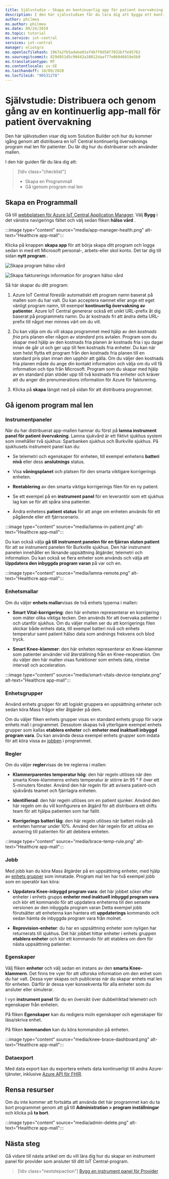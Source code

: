 ```yaml
---
title: Självstudie – Skapa en kontinuerlig app för patient övervakning med Azure IoT Central | Microsoft Docs
description: I den här självstudien får du lära dig att bygga ett kontinuerligt program för patient övervakning med hjälp av Azure IoT Central programmallar.
author: philmea
ms.author: philmea
ms.date: 09/24/2019
ms.topic: tutorial
ms.service: iot-central
services: iot-central
manager: eliotgra
ms.openlocfilehash: 1967a2fb5adebe01ef4bff8d58f7832bffe95762
ms.sourcegitcommit: 829d951d5c90442a38012daaf77e86046018e5b9
ms.translationtype: MT
ms.contentlocale: sv-SE
ms.lasthandoff: 10/09/2020
ms.locfileid: "90531278"
---
```

# <a name="tutorial-deploy-and-walkthrough-a-continuous-patient-monitoring-app-template"></a>Självstudie: Distribuera och genom gång av en kontinuerlig app-mall för patient övervakning

Den här självstudien visar dig som Solution Builder och hur du kommer igång genom att distribuera en IoT Central kontinuerlig övervaknings program mal len för patienter. Du lär dig hur du distribuerar och använder mallen.

I den här guiden får du lära dig att:

> [!div class="checklist"]
> * Skapa en Programmall
> * Gå igenom program mal len

## <a name="create-an-application-template"></a>Skapa en Programmall

Gå till [webbplatsen för Azure IoT Central Application Manager](https://apps.azureiotcentral.com/). Välj **Bygg** i det vänstra navigerings fältet och välj sedan fliken **hälso vård** .

:::image type="content" source="media/app-manager-health.png" alt-text="Healthcre app-mall":::

Klicka på knappen **skapa app** för att börja skapa ditt program och logga sedan in med ett Microsoft personal-, arbets-eller skol konto. Det tar dig till sidan **nytt program** .

![Skapa program hälso vård](media/app-manager-health-create.png)

![Skapa fakturerings information för program hälso vård](media/app-manager-health-create-billinginfo.png)

Så här skapar du ditt program:

1. Azure IoT Central föreslår automatiskt ett program namn baserat på mallen som du har valt. Du kan acceptera namnet eller ange ett eget vänligt program namn, till exempel **kontinuerlig övervakning av patienter**. Azure IoT Central genererar också ett unikt URL-prefix åt dig baserat på programmets namn. Du är kostnads fri att ändra detta URL-prefix till något mer minnes värt om du vill.

2. Du kan välja om du vill skapa programmet med hjälp av den *kostnads fria* pris planen eller någon av *standard* pris avtalen. Program som du skapar med hjälp av den kostnads fria planen är kostnads fria i sju dagar innan de går ut och ger upp till fem kostnads fria enheter. Du kan när som helst flytta ett program från den kostnads fria planen till en standard pris plan innan den upphör att gälla. Om du väljer den kostnads fria planen måste du ange din kontakt information och välja om du vill få information och tips från Microsoft. Program som du skapar med hjälp av en standard plan stöder upp till två kostnads fria enheter och kräver att du anger din prenumerations information för Azure för fakturering.

3. Klicka på **skapa** längst ned på sidan för att distribuera programmet.

## <a name="walk-through-the-application-template"></a>Gå igenom program mal len

### <a name="dashboards"></a>Instrumentpaneler

När du har distribuerat app-mallen hamnar du först på **lamna instrument panel för patient övervakning**. Lamna sjukvård är ett fiktivt sjukhus system som innehåller två sjukhus: Sparbanken sjukhus och Burkville sjukhus. På sjukhusets instrument panel kan du:

* Se telemetri och egenskaper för enheten, till exempel enhetens **batteri nivå** eller dess **anslutnings** status.

* Visa **våningsplanet** och platsen för den smarta viktigare korrigerings enheten.

* **Reetablering** av den smarta viktiga korrigerings filen för en ny patient.

* Se ett exempel på en **instrument panel** för en leverantör som ett sjukhus lag kan se för att spåra sina patienter.

* Ändra enhetens **patient status** för att ange om enheten används för ett pågående eller ett fjärrscenario.

:::image type="content" source="media/lamna-in-patient.png" alt-text="Healthcre app-mall":::

Du kan också välja **gå till instrument panelen för en fjärran sluten patient** för att se instrument panelen för Burkville sjukhus. Den här instrument panelen innehåller en liknande uppsättning åtgärder, telemetri och information. Du kan också se flera enheter som används och välja att **Uppdatera den inbyggda program varan** på var och en.

:::image type="content" source="media/lamna-remote.png" alt-text="Healthcre app-mall":::

### <a name="device-templates"></a>Enhetsmallar

Om du väljer **enhets mallar**visas de två enhets typerna i mallen:

* **Smart Vital-korrigering**: den här enheten representerar en korrigering som mäter olika viktiga tecken. Den används för att övervaka patienter i och utanför sjukhus. Om du väljer mallen ser du att korrigerings filen skickar både enhets data, till exempel batteri nivå och enhets temperatur samt patient hälso data som andnings frekvens och blod tryck.

* **Smart Knee-klammer**: den här enheten representerar en Knee-klammer som patienter använder vid återställning från en Knee-reoperation. Om du väljer den här mallen visas funktioner som enhets data, rörelse intervall och acceleration.

:::image type="content" source="media/smart-vitals-device-template.png" alt-text="Healthcre app-mall":::

### <a name="device-groups"></a>Enhetsgrupper

Använd enhets grupper för att logiskt gruppera en uppsättning enheter och sedan köra Mass frågor eller åtgärder på dem.

Om du väljer fliken enhets grupper visas en standard enhets grupp för varje enhets mall i programmet. Dessutom skapas två ytterligare exempel enhets grupper som kallas **etablera enheter** och **enheter med inaktuell inbyggd program vara**. Du kan använda dessa exempel enhets grupper som indata för att köra vissa av [jobben](#jobs) i programmet.

### <a name="rules"></a>Regler

Om du väljer **regler**visas de tre reglerna i mallen:

* **Klammerparentes temperatur hög**: den här regeln utlöses när den smarta Knee-klammerns enhets temperatur är större än 95 &deg; F över ett 5-minuters fönster. Använd den här regeln för att avisera patient-och sjukvårds teamet och fjärrlagra enheten.

* **Identifierad**: den här regeln utlöses om en patient sjunker. Använd den här regeln om du vill konfigurera en åtgärd för att distribuera ett drifts team för att hjälpa patienten som har fallit.

* **Korrigerings batteri låg**: den här regeln utlöses när batteri nivån på enheten hamnar under 10%. Använd den här regeln för att utlösa en avisering till patienten för att debitera enheten.

:::image type="content" source="media/brace-temp-rule.png" alt-text="Healthcre app-mall":::

### <a name="jobs"></a>Jobb

Med jobb kan du köra Mass åtgärder på en uppsättning enheter, med hjälp av [enhets grupper](#device-groups) som inmatade. Program mal len har två exempel jobb som en operatör kan köra:

* **Uppdatera Knee-inbyggd program vara**: det här jobbet söker efter enheter i enhets grupps **enheter med inaktuell inbyggd program vara** och kör ett kommando för att uppdatera enheterna till den senaste versionen av den inbyggda program varan Detta exempel jobb förutsätter att enheterna kan hantera ett **uppdaterings** kommando och sedan hämta de inbyggda program vara från molnet.  

* **Reprovision-enheter**: du har en uppsättning enheter som nyligen har returnerats till sjukhus. Det här jobbet hittar enheter i enhets gruppen **etablera enheter** och kör ett kommando för att etablera om dem för nästa uppsättning patienter.

### <a name="devices"></a>Egenskaper

Välj fliken **enheter** och välj sedan en instans av den **smarta Knee-klammern**. Det finns tre vyer för att utforska information om den enhet som du har valt. Dessa vyer skapas och publiceras när du skapar enhets mal len för enheten. Därför är dessa vyer konsekventa för alla enheter som du ansluter eller simulerar.

I vyn **instrument panel** får du en översikt över dubbelriktad telemetri och egenskaper från enheten.

På fliken **Egenskaper** kan du redigera moln egenskaper och egenskaper för läsa/skriva enhet.

På fliken **kommandon** kan du köra kommandon på enheten.

:::image type="content" source="media/knee-brace-dashboard.png" alt-text="Healthcre app-mall":::

### <a name="data-export"></a>Dataexport

Med data export kan du exportera enhets data kontinuerligt till andra Azure-tjänster, inklusive [Azure API för FHIR](concept-continuous-patient-monitoring-architecture.md#export-to-azure-api-for-fhir).

## <a name="clean-up-resources"></a>Rensa resurser

Om du inte kommer att fortsätta att använda det här programmet kan du ta bort programmet genom att gå till **Administration > program inställningar** och klicka på **ta bort**.

:::image type="content" source="media/admin-delete.png" alt-text="Healthcre app-mall":::

## <a name="next-steps"></a>Nästa steg

Gå vidare till nästa artikel om du vill lära dig hur du skapar en instrument panel för provider som ansluter till ditt IoT Central-program.

> [!div class="nextstepaction"]
> [Bygg en instrument panel för Provider](howto-health-data-triage.md)